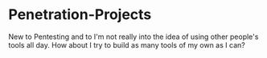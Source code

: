 # Penetration-Projects

New to Pentesting and to I'm not really into the idea of using other people's tools all day. How about I try to build as many tools of my own as I can?
